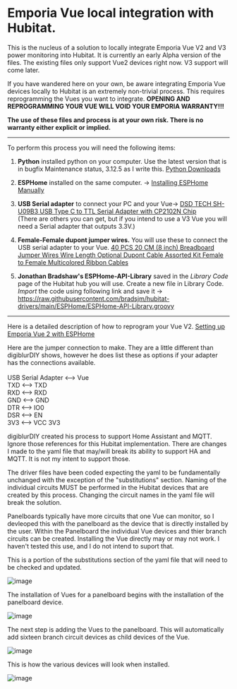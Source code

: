 <h1/>Emporia Vue local integration with Hubitat.</h1>

This is the nucleus of a solution to locally integrate Emporia Vue V2 and V3 power monitoring into Hubitat.  It is currently an early Alpha version of the files.  The existing files only support Vue2 devices right now.  V3 support will come later.

If you have wandered here on your own, be aware integrating Emporia Vue devices locally to Hubitat is an extremely non-trivial process.  This requires reprogramming the Vues you want to integrate.  <b/>OPENING AND REPROGRAMMING YOUR VUE WILL VOID YOUR EMPORIA WARRANTY!!!</b>

<b/>The use of these files and process is at your own risk.  There is no warranty either explicit or implied.</b>
____________________________________________________________

To perform this process you will need the following items:

1. <b>Python</b> installed python on your computer.  Use the latest version that is in bugfix Maintenance status, 3.12.5 as I write this.  <a href="https://www.python.org/downloads/"> Python Downloads </a><br>

2. <b>ESPHome</b> installed on the same computer. -> <a href="https://esphome.io/guides/installing_esphome.html">Installing ESPHome Manually<a/> <br>

3. <b>USB Serial adapter</b> to connect your PC and your Vue-> <a href="https://www.amazon.com/gp/product/B09KXT6W46/ref=ppx_yo_dt_b_asin_title_o00_s01?ie=UTF8&psc=1"> DSD TECH SH-U09B3 USB Type C to TTL Serial Adapter with CP2102N Chip</a><br>
(There are others you can get, but if you intend to use a V3 Vue you will need a Serial adapter that outputs 3.3V.)<br>

4. <b>Female-Female dupont jumper wires.</b> You will use these to connect the USB serial adapter to your Vue.  <a href="https://www.amazon.com/California-JOS-Breadboard-Optional-Multicolored/dp/B0BRTJQGS6/ref=sr_1_6?crid=2ROTJIVG8ZYTA&dib=eyJ2IjoiMSJ9.1IBupQO5VvdNl0r0O-7gG4vy1PpPZjMk0T7UCMO_WARSjFudrFpmolQe-vHYusNtg8G1NNFtfc4ttUTkzVjOBsVP89Ch7n226AngUMiDyEvYtEhU2sEbMUaR19vhCD3oThpP2dJd0KJUrWecIC0uLuR_IgFwWc8K-XK2kf-Z7NUvoSwXDDzfpd24eTVIGF768Gi8l2STnTu88kl_t_OJ_1Vhu1hjOEyhbmCKEXN6aRZvoRGGQNg6iogImNJFLC82WbDtUCVKrgkZV1eYrt-wjcrYK_bKSCd_8YgHuj8MR2I.fNp-LDt8zfoHsVZ1i6GBVNj5p04qHJNwpMnkVHU3Di4&dib_tag=se&keywords=female-female%2Bdupont%2Bwires&qid=1723604929&sprefix=female-female%2Bdupo%2Caps%2C106&sr=8-6&th=1"> 40 PCS 20 CM (8 inch) Breadboard Jumper Wires Wire Length Optional Dupont Cable Assorted Kit Female to Female Multicolored Ribbon Cables</a>

5. <b>Jonathan Bradshaw's ESPHome-API-Library</b> saved in the <i>Library Code</i> page of the Hubitat hub you will use. Create a new file in Library Code. <i>Import</i> the code using following link and save it ->  https://raw.githubusercontent.com/bradsjm/hubitat-drivers/main/ESPHome/ESPHome-API-Library.groovy
_____________________________________________________________          
Here is a detailed description of how to reprogram your Vue V2.  <a href="https://github.com/emporia-vue-local/esphome"> Setting up Emporia Vue 2 with ESPHome</a>  

Here are the jumper connection to make.  They are a little different than digiblurDIY shows, however he does list these as options if your adapter has the connections available.<br><br>
  USB Serial Adapter  <-->  Vue<br>
         TXD <--> TXD<br>
         RXD <--> RXD<br>
         GND <--> GND<br>
         DTR <--> IO0<br>
         DSR <--> EN<br>
         3V3 <--> VCC 3V3<br>
         
digiblurDIY created his process to support Home Assistant and MQTT. Ignore those references for this Hubitat implementation.  There are changes I made to the yaml file that may/will break its ability to support HA and MQTT.  It is not my intent to support those.

The driver files have been coded expecting the yaml to be fundamentally unchanged with the exception of the "substitutions" section.  Naming of the individual circuits MUST be performed in the Hubitat devices that are created by this process.  Changing the circuit names in the yaml file will break the solution.

Panelboards typically have more circuits that one Vue can monitor, so I devleoped this with the panelboard as the device that is directly installed by the user.  Within the Panelboard the individual Vue devices and thier branch circuits can be created.  Installing the Vue directly may or may not work.  I haven't tested this use, and I do not intend to suport that.

This is a portion of the substitutions section of the yaml file that will need to be checked and updated.

![image](https://github.com/user-attachments/assets/be6748c6-937b-43c4-8c96-ea69314212a5)

The installation of Vues for a panelboard begins with the installation of the panelboard device.

![image](https://github.com/user-attachments/assets/a2b0453b-bfef-4dfd-a4e3-9e011e8ce389)

The next step is adding the Vues to the panelboard.  This will automatically add sixteen branch circuit devices as child devices of the Vue.

![image](https://github.com/user-attachments/assets/40e362a4-84c5-4c11-a2a7-0c9552f0930d)

This is how the various devices will look when installed.

![image](https://github.com/user-attachments/assets/956f25ce-7a8e-4f71-8b29-bed41e87c9dd)


 
